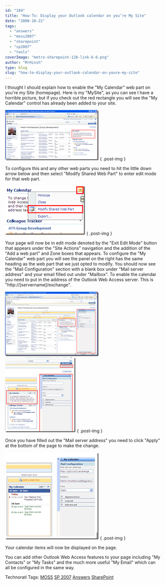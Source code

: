 ```yaml
---
id: "184"
title: "How-To: Display your Outlook calendar on you’re My Site"
date: "2008-10-22"
tags:
  - "answers"
  - "moss2007"
  - "sharepoint"
  - "sp2007"
  - "tools"
coverImage: "metro-sharepoint-128-link-6-6.png"
author: "MrHinsh"
type: blog
slug: "how-to-display-your-outlook-calendar-on-youre-my-site"
---
```


I thought I should explain how to enable the "My Calendar" web part on you're my Site (homepage). Here is my "MySite", as you can see I have a horrible picture, but if you check out the red rectangle you will see the "My Calendar" control has already been added to your site.

[![image](images/HowToDisplayyourOutlookcalendaronyoureMy_D93C-image_thumb_4-4-4.png)](http://blog.hinshelwood.com/files/2011/05/GWB-WindowsLiveWriter-HowToDisplayyourOutlookcalendaronyoureMy_D93C-image_10.png)
{ .post-img }

To configure this and any other web parts you need to hit the little down arrow below and then select "Modify Shared Web Part" to enter edit mode for that web part.

[![image](images/HowToDisplayyourOutlookcalendaronyoureMy_D93C-image_thumb_3-3-3.png)](http://blog.hinshelwood.com/files/2011/05/GWB-WindowsLiveWriter-HowToDisplayyourOutlookcalendaronyoureMy_D93C-image_8.png)
{ .post-img }

Your page will now be in edit mode denoted by the "Exit Edit Mode" button that appears under the "Site Actions" navigation and the addition of the "Add a web part" and Zone boxes that appears. To configure the "My Calendar" web part you will see the panel on the right has the same heading as the web part that we just opted to modify. You should now see the "Mail Configuration" section with a blank box under "Mail server address" and your email filled out under "Mailbox". To enable the calendar you need to put in the address of the Outlook Web Access server. This is "http://\[servername\]/exchange".

[![image](images/HowToDisplayyourOutlookcalendaronyoureMy_D93C-image_thumb_2-2-2.png)](http://blog.hinshelwood.com/files/2011/05/GWB-WindowsLiveWriter-HowToDisplayyourOutlookcalendaronyoureMy_D93C-image_6.png) [![image](images/HowToDisplayyourOutlookcalendaronyoureMy_D93C-image_thumb_1-1-1.png)](http://blog.hinshelwood.com/files/2011/05/GWB-WindowsLiveWriter-HowToDisplayyourOutlookcalendaronyoureMy_D93C-image_4.png)
{ .post-img }

Once you have filled out the "Mail server address" you need to click "Apply" at the bottom of the page to make the change.

[![image](images/HowToDisplayyourOutlookcalendaronyoureMy_D93C-image_thumb-5-5.png)](http://blog.hinshelwood.com/files/2011/05/GWB-WindowsLiveWriter-HowToDisplayyourOutlookcalendaronyoureMy_D93C-image_2.png)
{ .post-img }

Your calendar items will now be displayed on the page.

You can add other Outlook Web Access features to your page including "My Contacts" or "My Tasks" and the much more useful "My Email" which can all be configured in the same way.

Technorati Tags: [MOSS](http://technorati.com/tags/MOSS) [SP 2007](http://technorati.com/tags/SP+2007) [Answers](http://technorati.com/tags/Answers) [SharePoint](http://technorati.com/tags/SharePoint)
